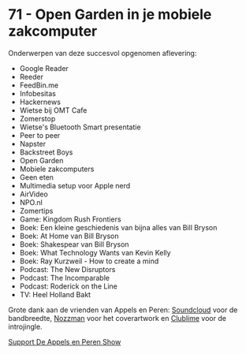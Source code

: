 # 71 - Open Garden in je mobiele zakcomputer

<p>Onderwerpen van deze succesvol opgenomen aflevering:</p>

<ul>
<li>Google Reader</li>
<li>Reeder</li>
<li>FeedBin.me</li>
<li>Infobesitas</li>
<li>Hackernews</li>
<li>Wietse bij OMT Cafe</li>
<li>Zomerstop</li>
<li>Wietse's Bluetooth Smart presentatie</li>
<li>Peer to peer</li>
<li>Napster</li>
<li>Backstreet Boys</li>
<li>Open Garden</li>
<li>Mobiele zakcomputers</li>
<li>Geen eten</li>
<li>Multimedia setup voor Apple nerd</li>
<li>AirVideo</li>
<li>NPO.nl</li>
<li>Zomertips</li>
<li>Game: Kingdom Rush Frontiers</li>
<li>Boek: Een kleine geschiedenis van bijna alles van Bill Bryson</li>
<li>Boek: At Home van Bill Bryson</li>
<li>Boek: Shakespear van Bill Bryson</li>
<li>Boek: What Technology Wants van Kevin Kelly</li>
<li>Boek: Ray Kurzweil - How to create a mind</li>
<li>Podcast: The New Disruptors</li>
<li>Podcast: The Incomparable</li>
<li>Podcast: Roderick on the Line</li>
<li>TV: Heel Holland Bakt</li>
</ul>

<p>Grote dank aan de vrienden van Appels en Peren: <a href="http://soundcloud.com/">Soundcloud</a> voor de bandbreedte, <a href="http://www.nozzman.com/">Nozzman</a> voor het coverartwork en <a href="http://twitter.com/#!/clublime">Clublime</a> voor de introjingle.</p><p><a href="https://www.patreon.com/appelsenperenshow" rel="payment">Support De Appels en Peren Show</a></p>
